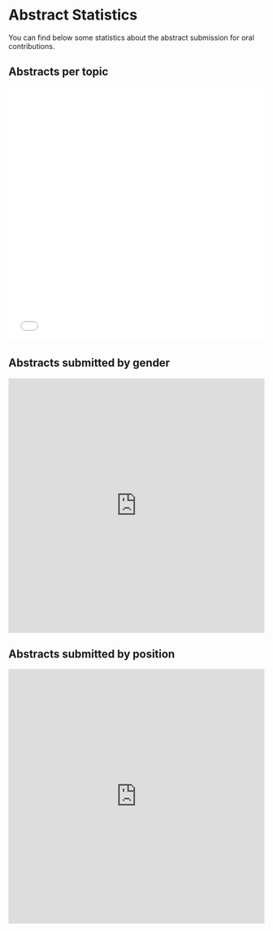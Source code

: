 # Abstract Statistics

You can find below some statistics about the abstract submission for oral contributions.

## Abstracts per topic
<iframe id="igraph" scrolling="no" style="border:none;" seamless="seamless" src="//enaaxxxi.github.io/charts/abstract_topic" height="500" width="100%"></iframe>

## Abstracts submitted by gender
<iframe id="igraph" scrolling="no" style="border:none;" seamless="seamless" src="https://enaaxxxi.github.io/charts/abstract_gender" height="500" width="100%"></iframe>


## Abstracts submitted by position
<iframe id="igraph" scrolling="no" style="border:none;" seamless="seamless" src="https://enaaxxxi.github.io/charts/abstract_position" height="500" width="100%"></iframe>

